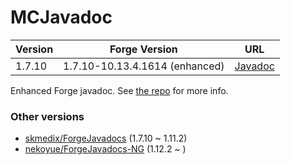 # MCJavadoc

| Version | Forge Version       | URL   |
| ------- | ------------------- | ----- |
| 1.7.10  | 1.7.10-10.13.4.1614 (enhanced) | [Javadoc](https://makamys.github.io/MCJavadoc/forge-1.7.10-10.13.4.1614/) |

Enhanced Forge javadoc. See [the repo](https://github.com/makamys/MCJavadoc) for more info.

### Other versions

* [skmedix/ForgeJavadocs](https://skmedix.github.io/ForgeJavaDocs/) (1.7.10 ~ 1.11.2)
* [nekoyue/ForgeJavadocs-NG](https://nekoyue.github.io/ForgeJavaDocs-NG/) (1.12.2 ~ )
